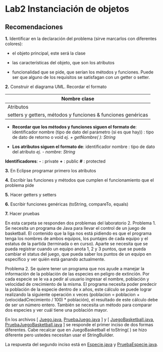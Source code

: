 # Lab2 Instanciación de objetos

## Recomendaciones

**1.** Identificar en la declaración del problema (sirve marcarlos con diferentes colores):

- el objeto principal, este será la clase

- las características del objeto, que son los atributos

- funcionalidad que se pide, que serían los métodos y funciones. Puede ser que alguno de los requisitos se satisfagan con un getter o setter.

**2.** Construir el diagrama UML. Recordar el formato

| Nombre clase                                                 |
| ------------------------------------------------------------ |
| Atributos                                                    |
| setters y getters, métodos y funciones & funciones genéricas |

- **Recordar que los métodos y funciones siguen el formato de**:
  identificador nombre (tipo de dato del parámetro (si es que hay)) : tipo de dato de retorno o void
  _ej. + getNombre( ): String_

- **Los atributos siguen el formato de**:
  identificador nombre : tipo de dato del atributo
  _ej. - nombre: String_

**Identificadores**:
**-** : private
**+** : public
**#** : protected

**3.** En Eclipse programar primero los atributos

**4.** Escribir las funciones y métodos que cumplen el funcionamiento que el problema pide

**5.** Hacer getters y setters

**6.** Escribir funciones genéricas (toString, compareTo, equals)

**7.** Hacer pruebas

En esta carpeta se responden dos problemas del laboratorio 2.
Problema 1. Se necesita un programa de Java para llevar el control de un juego de basketball. El contenido que la liga nos está pidiendo es que el programa tenga los nombres de ambos equipos, los puntajes de cada equipo y el estatus de la partida (terminada o en curso). Aparte se necesita que se pueda registrar cuando un equipo anota 1, 2 y 3 puntos, que se pueda cambiar el status del juego, que pueda saber los puntos de un equipo en específico y ver quién está ganando actualmente.

Problema 2. Se quiere tener un programa que nos ayude a manejar la información de la población de las especies en peligro de extinción. Por cada especie se le va a pedir al usuario ingresar el nombre, población y velocidad de crecimiento de la misma. El programa necesita poder predecir la población de la especie dentro de x años, este cálculo se puede lograr realizando la siguiente operación x veces (poblacion = poblacion + (velocidadCrecimiento / 100) \* población), el resultado de este cálculo debe de ser un número entero. También se necesita un método para comparar dos especies y ver cuál tiene una población mayor.

En los archivos [ [Juego.java](https://github.com/marielsgtzz/LabAlgoritmosYProgramas/blob/main/LabJava/src/Lab2/Problema1/Juego.java "Juego.java"), [PruebaJuego.java](https://github.com/marielsgtzz/LabAlgoritmosYProgramas/blob/main/LabJava/src/Lab2/Problema1/PruebaJuego.java "PruebaJuego.java") ] y [ [JuegoBasketball.java](https://github.com/marielsgtzz/LabAlgoritmosYProgramas/blob/main/LabJava/src/Lab2/Problema1/JuegoBasketball.java "JuegoBasketball.java"), [PruebaJuegoBasketball.java](https://github.com/marielsgtzz/LabAlgoritmosYProgramas/blob/main/LabJava/src/Lab2/Problema1/PruebaJuegoBasketball.java "PruebaJuegoBasketball.java") ] se responde el primer inciso de dos formas diferentes. Cabe recalcar que en JuegoBasketball el toString( ) se hizo diferente pero ustedes necesitan usar el StringBuilder.

La respuesta del segundo inciso está en [Especie.java](https://github.com/marielsgtzz/LabAlgoritmosYProgramas/blob/main/LabJava/src/Lab2/Problema2/Especie.java "Especie.java") y [PruebaEspecie.java](https://github.com/marielsgtzz/LabAlgoritmosYProgramas/blob/main/LabJava/src/Lab2/Problema2/PruebaEspecie.java "PruebaEspecie.java").
